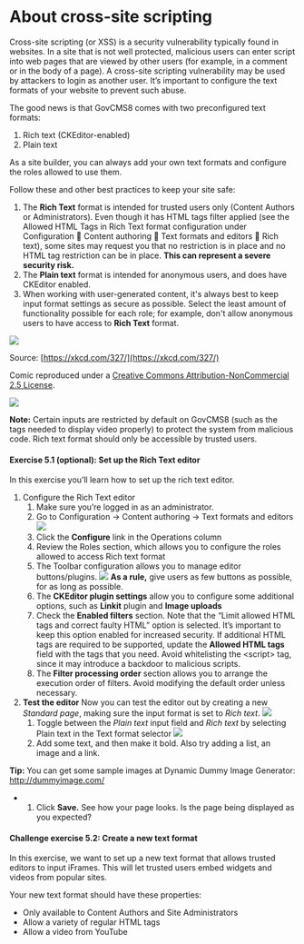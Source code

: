 # About cross-site scripting

Cross-site scripting (or XSS) is a security vulnerability typically found in websites. In a site that is not well protected, malicious users can enter script into web pages that are viewed by other users (for example, in a comment or in the body of a page). A cross-site scripting vulnerability may be used by attackers to login as another user. It’s important to configure the text formats of your website to prevent such abuse.

The good news is that GovCMS8 comes with two preconfigured text formats:

1. Rich text (CKEditor-enabled)
2. Plain text

As a site builder, you can always add your own text formats and configure the roles allowed to use them.

Follow these and other best practices to keep your site safe:

1. The **Rich Text** format is intended for trusted users only (Content Authors or Administrators). Even though it has HTML tags filter applied (see the Allowed HTML Tags in Rich Text format configuration under Configuration  Content authoring  Text formats and editors  Rich text), some sites may request you that no restriction is in place and no HTML tag restriction can be in place. **This can represent a severe security risk.**
2. The **Plain text** format is intended for anonymous users, and does have CKEditor enabled.
3. When working with user-generated content, it's always best to keep input format settings as secure as possible. Select the least amount of functionality possible for each role; for example, don't allow anonymous users to have access to **Rich Text** format.

![](<../.gitbook/assets/0 (1).png>)

Source: [https://xkcd.com/327/](https://xkcd.com/327/)

Comic reproduced under a [Creative Commons Attribution-NonCommercial 2.5 License](http://creativecommons.org/licenses/by-nc/2.5/).

![](../.gitbook/assets/1.png)

**Note:** Certain inputs are restricted by default on GovCMS8 (such as the tags needed to display video properly) to protect the system from malicious code. Rich text format should only be accessible by trusted users.

#### **Exercise 5.1 (optional):** Set up the Rich Text editor

In this exercise you’ll learn how to set up the rich text editor.

1. Configure the Rich Text editor
   1. Make sure you’re logged in as an administrator.
   2. Go to Configuration → Content authoring → Text formats and editors ![](../.gitbook/assets/2.png)
   3. Click the **Configure** link in the Operations column
   4. Review the Roles section, which allows you to configure the roles allowed to access Rich text format
   5. The Toolbar configuration allows you to manage editor buttons/plugins. ![](<../.gitbook/assets/3 (1).png>) **As a rule,** give users as few buttons as possible, for as long as possible.
   6. The **CKEditor plugin settings** allow you to configure some additional options, such as **Linkit** plugin and **Image uploads**
   7. Check the **Enabled filters** section. Note that the “Limit allowed HTML tags and correct faulty HTML” option is selected. It’s important to keep this option enabled for increased security. If additional HTML tags are required to be supported, update the **Allowed HTML tags** field with the tags that you need. Avoid whitelisting the \<script> tag, since it may introduce a backdoor to malicious scripts.
   8. The **Filter processing order** section allows you to arrange the execution order of filters. Avoid modifying the default order unless necessary.
2. **Test the editor** Now you can test the editor out by creating a new _Standard page_, making sure the input format is set to _Rich text_. ![](<../.gitbook/assets/4 (2).png>)
   1. Toggle between the _Plain text_ input field and _Rich text_ by selecting Plain text in the Text format selector ![](<../.gitbook/assets/5 (1).png>)
   2. Add some text, and then make it bold. Also try adding a list, an image and a link.

**Tip:** You can get some sample images at Dynamic Dummy Image Generator: http://dummyimage.com/

*
  1. Click **Save.** See how your page looks. Is the page being displayed as you expected?

#### **Challenge exercise 5.2:** Create a new text format

In this exercise, we want to set up a new text format that allows trusted editors to input iFrames. This will let trusted users embed widgets and videos from popular sites.

Your new text format should have these properties:

* Only available to Content Authors and Site Administrators
* Allow a variety of regular HTML tags
* Allow a video from YouTube

